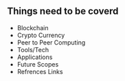 ## Things need to be coverd
- Blockchain
- Crypto Currency  
- Peer to Peer Computing
- Tools/Tech
- Applications
- Future Scopes
- Refrences Links

